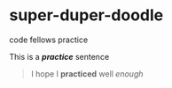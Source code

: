 # super-duper-doodle
code fellows practice

This is a ***practice*** sentence  
> I hope I **practiced** well *enough*

